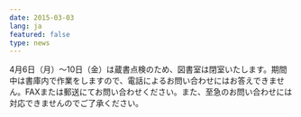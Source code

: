 ```yaml
---
date: 2015-03-03
lang: ja
featured: false
type: news
---
```

4月6日（月）～10日（金）は蔵書点検のため、図書室は閉室いたします。期間中は書庫内で作業をしますので、電話によるお問い合わせにはお答えできません。FAXまたは郵送にてお問い合わせください。また、至急のお問い合わせには対応できませんのでご了承ください。
